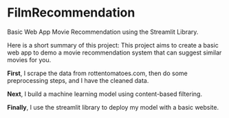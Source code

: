 # FilmRecommendation
Basic Web App Movie Recommendation using the Streamlit Library.

Here is a short summary of this project:
This project aims to create a basic web app to demo a movie recommendation system that can suggest similar movies for you.

**First**, I scrape the data from rottentomatoes.com, then do some preprocessing steps, and I have the cleaned data.

**Next**, I build a machine learning model using content-based filtering.

**Finally**, I use the streamlit library to deploy my model with a basic website.

